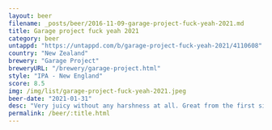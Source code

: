 ```yaml
---
layout: beer
filename: _posts/beer/2016-11-09-garage-project-fuck-yeah-2021.md
title: Garage project fuck yeah 2021
category: beer
untappd: "https://untappd.com/b/garage-project-fuck-yeah-2021/4110608"
country: "New Zealand"
brewery: "Garage Project"
breweryURL: "/brewery/garage-project.html"
style: "IPA - New England"
score: 8.5
img: /img/list/garage-project-fuck-yeah-2021.jpeg
beer-date: "2021-01-31"
desc: "Very juicy without any harshness at all. Great from the first sip to the last"
permalink: /beer/:title.html
---
```

